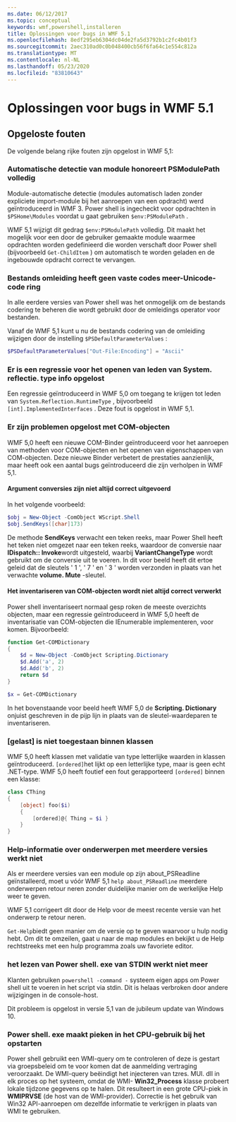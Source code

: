 ```yaml
---
ms.date: 06/12/2017
ms.topic: conceptual
keywords: wmf,powershell,installeren
title: Oplossingen voor bugs in WMF 5.1
ms.openlocfilehash: 8edf295eb6304dc04de2fa5d3792b1c2fc4b01f3
ms.sourcegitcommit: 2aec310ad0c0b048400cb56f6fa64c1e554c812a
ms.translationtype: MT
ms.contentlocale: nl-NL
ms.lasthandoff: 05/23/2020
ms.locfileid: "83810643"
---
```

# <a name="bug-fixes-in-wmf-51"></a>Oplossingen voor bugs in WMF 5.1

## <a name="bug-fixes"></a>Opgeloste fouten

De volgende belang rijke fouten zijn opgelost in WMF 5,1:

### <a name="module-auto-discovery-fully-honors-psmodulepath"></a>Automatische detectie van module honoreert PSModulePath volledig

Module-automatische detectie (modules automatisch laden zonder expliciete import-module bij het aanroepen van een opdracht) werd geïntroduceerd in WMF 3. Power shell is ingecheckt voor opdrachten in `$PSHome\Modules` voordat u gaat gebruiken `$env:PSModulePath` .

WMF 5,1 wijzigt dit gedrag `$env:PSModulePath` volledig. Dit maakt het mogelijk voor een door de gebruiker gemaakte module waarmee opdrachten worden gedefinieerd die worden verschaft door Power shell (bijvoorbeeld `Get-ChildItem` ) om automatisch te worden geladen en de ingebouwde opdracht correct te vervangen.

### <a name="file-redirection-no-longer-hard-codes--encoding-unicode"></a>Bestands omleiding heeft geen vaste codes meer-Unicode-code ring

In alle eerdere versies van Power shell was het onmogelijk om de bestands codering te beheren die wordt gebruikt door de omleidings operator voor bestanden.

Vanaf de WMF 5,1 kunt u nu de bestands codering van de omleiding wijzigen door de instelling `$PSDefaultParameterValues` :

```powershell
$PSDefaultParameterValues["Out-File:Encoding"] = "Ascii"
```

### <a name="fixed-a-regression-in-accessing-members-of-systemreflectiontypeinfo"></a>Er is een regressie voor het openen van leden van System. reflectie. type info opgelost

Een regressie geïntroduceerd in WMF 5,0 om toegang te krijgen tot leden van `System.Reflection.RuntimeType` , bijvoorbeeld `[int].ImplementedInterfaces` . Deze fout is opgelost in WMF 5,1.

### <a name="fixed-some-issues-with-com-objects"></a>Er zijn problemen opgelost met COM-objecten

WMF 5,0 heeft een nieuwe COM-Binder geïntroduceerd voor het aanroepen van methoden voor COM-objecten en het openen van eigenschappen van COM-objecten. Deze nieuwe Binder verbetert de prestaties aanzienlijk, maar heeft ook een aantal bugs geïntroduceerd die zijn verholpen in WMF 5,1.

#### <a name="argument-conversions-were-not-always-performed-correctly"></a>Argument conversies zijn niet altijd correct uitgevoerd

In het volgende voorbeeld:

```powershell
$obj = New-Object -ComObject WScript.Shell
$obj.SendKeys([char]173)
```

De methode **SendKeys** verwacht een teken reeks, maar Power Shell heeft het teken niet omgezet naar een teken reeks, waardoor de conversie naar **IDispatch:: Invoke**wordt uitgesteld, waarbij **VariantChangeType** wordt gebruikt om de conversie uit te voeren. In dit voor beeld heeft dit ertoe geleid dat de sleutels ' 1 ', ' 7 ' en ' 3 ' worden verzonden in plaats van het verwachte **volume. Mute** -sleutel.

#### <a name="enumerable-com-objects-not-always-handled-correctly"></a>Het inventariseren van COM-objecten wordt niet altijd correct verwerkt

Power shell inventariseert normaal gesp roken de meeste overzichts objecten, maar een regressie geïntroduceerd in WMF 5,0 heeft de inventarisatie van COM-objecten die IEnumerable implementeren, voor komen. Bijvoorbeeld:

```powershell
function Get-COMDictionary
{
    $d = New-Object -ComObject Scripting.Dictionary
    $d.Add('a', 2)
    $d.Add('b', 2)
    return $d
}

$x = Get-COMDictionary
```

In het bovenstaande voor beeld heeft WMF 5,0 de **Scripting. Dictionary** onjuist geschreven in de pijp lijn in plaats van de sleutel-waardeparen te inventariseren.

### <a name="ordered-was-not-allowed-inside-classes"></a>[gelast] is niet toegestaan binnen klassen

WMF 5,0 heeft klassen met validatie van type letterlijke waarden in klassen geïntroduceerd. `[ordered]`het lijkt op een letterlijke type, maar is geen echt .NET-type. WMF 5,0 heeft foutief een fout gerapporteerd `[ordered]` binnen een klasse:

```powershell
class CThing
{
    [object] foo($i)
    {
        [ordered]@{ Thing = $i }
    }
}
```

### <a name="help-on-about-topics-with-multiple-versions-does-not-work"></a>Help-informatie over onderwerpen met meerdere versies werkt niet

Als er meerdere versies van een module op zijn about_PSReadline geïnstalleerd, moet u vóór WMF 5,1 `help about_PSReadline` meerdere onderwerpen retour neren zonder duidelijke manier om de werkelijke Help weer te geven.

WMF 5,1 corrigeert dit door de Help voor de meest recente versie van het onderwerp te retour neren.

`Get-Help`biedt geen manier om de versie op te geven waarvoor u hulp nodig hebt. Om dit te omzeilen, gaat u naar de map modules en bekijkt u de Help rechtstreeks met een hulp programma zoals uw favoriete editor.

### <a name="powershellexe-reading-from-stdin-stopped-working"></a>het lezen van Power shell. exe van STDIN werkt niet meer

Klanten gebruiken `powershell -command -` systeem eigen apps om Power shell uit te voeren in het script via stdin. Dit is helaas verbroken door andere wijzigingen in de console-host.

Dit probleem is opgelost in versie 5,1 van de jubileum update van Windows 10.

### <a name="powershellexe-creates-spike-in-cpu-usage-on-startup"></a>Power shell. exe maakt pieken in het CPU-gebruik bij het opstarten

Power shell gebruikt een WMI-query om te controleren of deze is gestart via groepsbeleid om te voor komen dat de aanmelding vertraging veroorzaakt. De WMI-query beëindigt het injecteren van tzres. MUI. dll in elk proces op het systeem, omdat de WMI- **Win32_Process** klasse probeert lokale tijdzone gegevens op te halen. Dit resulteert in een grote CPU-piek in **WMIPRVSE** (de host van de WMI-provider). Correctie is het gebruik van Win32 API-aanroepen om dezelfde informatie te verkrijgen in plaats van WMI te gebruiken.
